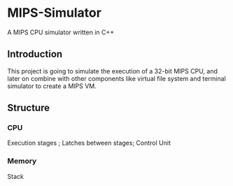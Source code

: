 # MIPS-Simulator
A MIPS CPU simulator written in C++ 

## Introduction
This project is going to simulate the execution of a 32-bit MIPS CPU, and later on combine with other components like virtual file system and terminal simulator to create a MIPS VM.

## Structure

### CPU
Execution stages ; Latches between stages; Control Unit

### Memory
Stack
